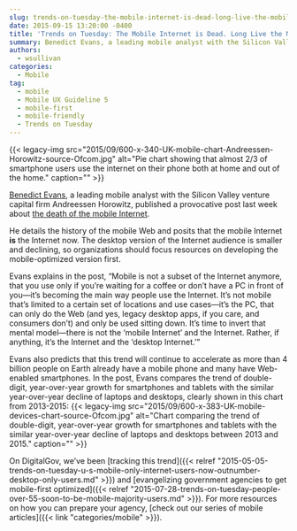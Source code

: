 ```yaml
---
slug: trends-on-tuesday-the-mobile-internet-is-dead-long-live-the-mobile-internet
date: 2015-09-15 13:20:00 -0400
title: 'Trends on Tuesday: The Mobile Internet is Dead. Long Live the Mobile Internet.'
summary: Benedict Evans, a leading mobile analyst with the Silicon Valley venture capital firm Andreessen Horowitz, published a provocative post last week about the death of the mobile Internet. He details the history of the mobile Web and posits that the mobile Internet is the Internet now. The desktop version of the Internet audience is smaller
authors:
  - wsullivan
categories:
  - Mobile
tag:
  - mobile
  - Mobile UX Guideline 5
  - mobile-first
  - mobile-friendly
  - Trends on Tuesday
---
```


{{< legacy-img src="2015/09/600-x-340-UK-mobile-chart-Andreessen-Horowitz-source-Ofcom.jpg" alt="Pie chart showing that almost 2/3 of smartphone users use the internet on their phone both at home and out of the home." caption="" >}} 

[Benedict Evans](http://ben-evans.com/), a leading mobile analyst with the Silicon Valley venture capital firm Andreessen Horowitz, published a provocative post last week about [the death of the mobile Internet](http://ben-evans.com/benedictevans/2015/9/1/forget-about-mobile-internet).

He details the history of the mobile Web and posits that the mobile Internet **is** the Internet now. The desktop version of the Internet audience is smaller and declining, so organizations should focus resources on developing the mobile-optimized version first.

Evans explains in the post, “Mobile is not a subset of the Internet anymore, that you use only if you&#8217;re waiting for a coffee or don&#8217;t have a PC in front of you—it&#8217;s becoming the main way people use the Internet. It&#8217;s not mobile that&#8217;s limited to a certain set of locations and use cases—it&#8217;s the PC, that can only do the Web (and yes, legacy desktop apps, if you care, and consumers don&#8217;t) and only be used sitting down. It&#8217;s time to invert that mental model—there is not the &#8216;mobile Internet&#8217; and the Internet. Rather, if anything, it&#8217;s the Internet and the &#8216;desktop Internet.&#8217;”

Evans also predicts that this trend will continue to accelerate as more than 4 billion people on Earth already have a mobile phone and many have Web-enabled smartphones. In the post, Evans compares the trend of double-digit, year-over-year growth for smartphones and tablets with the similar year-over-year decline of laptops and desktops, clearly shown in this chart from 2013-2015: {{< legacy-img src="2015/09/600-x-383-UK-mobile-devices-chart-source-Ofcom.jpg" alt="Chart comparing the trend of double-digit, year-over-year growth for smartphones and tablets with the similar year-over-year decline of laptops and desktops between 2013 and 2015." caption="" >}} 

On DigitalGov, we’ve been [tracking this trend]({{< relref "2015-05-05-trends-on-tuesday-u-s-mobile-only-internet-users-now-outnumber-desktop-only-users.md" >}}) and [evangelizing government agencies to get mobile-first optimized]({{< relref "2015-07-28-trends-on-tuesday-people-over-55-soon-to-be-mobile-majority-users.md" >}}). For more resources on how you can prepare your agency, [check out our series of mobile articles]({{< link "categories/mobile" >}}).